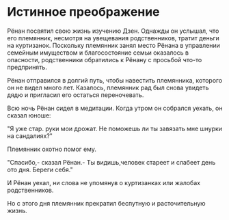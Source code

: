 # Истинное преображение

Рёнан посвятил свою жизнь изучению Дзен. Однажды он услышал, что его племянник, несмотря на увещевания родственников, тратит деньги на куртизанок. Поскольку племянник занял место Рёнана в управлении семейным имуществом и благосостояние семьи оказалось в опасности, родственники обратились к Рёнану с просьбой что-то предпринять.

Рёнан отправился в долгий путь, чтобы навестить племянника, которого он не видел много лет. Казалось, племянник рад был снова увидеть дядю и пригласил его остаться переночевать.

Всю ночь Рёнан сидел в медитации. Когда утром он собрался уехать, он сказал юноше:

"Я уже стар. руки мои дрожат. Не поможешь ли ты завязать мне шнурки на сандалиях?"

Племянник охотно помог ему.

"Спасибо,- сказал Рёнан.- Ты видишь,человек стареет и слабеет день ото дня. Береги себя."

И Рёнан уехал, ни слова не упомянув о куртизанках или жалобах родственников.

Но с этого дня племянник прекратил беспутную и расточительную жизнь.